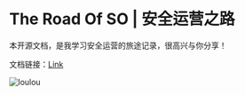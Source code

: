 # The Road Of SO | 安全运营之路

本开源文档，是我学习安全运营的旅途记录，很高兴与你分享！  

文档链接：[Link](https://y1ng.org/TheRoadOfSO/)  


![loulou](https://image-host-toky.oss-cn-shanghai.aliyuncs.com/20200321200900.png)
